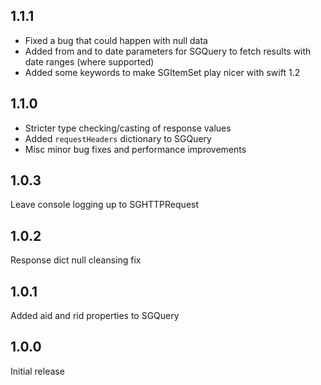 ## 1.1.1

- Fixed a bug that could happen with null data
- Added from and to date parameters for SGQuery to fetch results with date ranges (where supported)
- Added some keywords to make SGItemSet play nicer with swift 1.2

## 1.1.0

- Stricter type checking/casting of response values
- Added `requestHeaders` dictionary to SGQuery
- Misc minor bug fixes and performance improvements

## 1.0.3

Leave console logging up to SGHTTPRequest

## 1.0.2

Response dict null cleansing fix

## 1.0.1

Added aid and rid properties to SGQuery

## 1.0.0

Initial release
